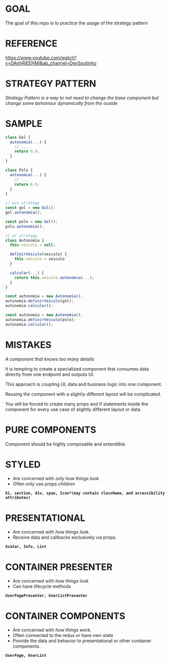 # GOAL

The goal of this repo is to practice the usage of the strategy pattern

# REFERENCE

https://www.youtube.com/watch?v=DAnhRjEEHMI&ab_channel=DevSoutinho

# STRATEGY PATTERN

*Strategy Pattern is a way to not need to change the base component but change some behaviour dynamically from the ouside*

# SAMPLE

```jsx
class Gol {
  autonomia(...) {
    // ...
    return 9.0;
  }
}

class Polo {
  autonomia(...) {
    // ...
    return 8.0;
  }
}

// w/a strategy
const gol = new Gol();
gol.autonomia();

const polo = new Gol();
polo.autonomia();

// w/ strategy
class Autonomia {
  this.veiculo = null;

  definirVeiculo(veiculo) {
    this.veiculo = veiculo
  }

  calcular(...) {
    return this.veiculo.autonomia(...);
  }
}

const autonomia = new Autonomia();
autonomia.definirVeiculo(gol);
autonomia.calcular();

const autonomia = new Autonomia();
autonomia.definirVeiculo(polo);
autonomia.calcular();
```

# MISTAKES

*A component that knows too many details*

It is tempting to create a specialized component that consumes data directly from one endpoint and outputs UI.

This approach is coupling UI, data and business logic into one component.

Reusing the component with a slightly different layout will be complicated.

You will be forced to create many props and if statements inside the component for every use case of slightly different layout or data.

# PURE COMPONENTS

Component should be highly composable and extendible.

# STYLED

- Are concerned with *only* *how things look*.
- Often only use *props.children*

**`h1, section, div, span, Icon*(may contain className, and accessibility attributes)`**

# PRESENTATIONAL

- Are concerned with *how things look*.
- Receive data and callbacks exclusively via props.

**`Avatar, Info, List`**

# CONTAINER PRESENTER

- Are concerned with *how things look*
- Can have lifecycle methods

**`UserPagePresenter, UserListPresenter`**

# CONTAINER COMPONENTS

- Are concerned with *how things work*.
- Often connected to the redux or have own state
- Provide the data and behavior to presentational or other container components.

**`UserPage, UserList`**
